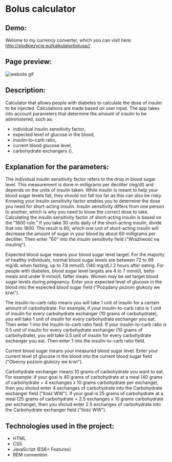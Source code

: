 # Bolus calculator

## Demo:

Welome to my currency converter, which you can visit here: http://slodkiezycie.eu/kalkulatorbolusa//

## Page preview:

![website gif](https://media.giphy.com/media/nHiPBH2TclVPexWF67/giphy.gif)

## Description:
Calculator that allows people with diabetes to calculate the dose of insulin to be injected. Calculations are made based on user input. The app takes into account parameters that determine the amount of insulin to be administered, such as: 
- individual insulin sensitivity factor,
- expected level of glucose in the blood,
- insulin-to-carb ratio,
- current blood glucose level,
- carbohydrate exchangers ().

## Explanation for the parameters:
The individual insulin sensitivity factor refers to the drop in blood sugar level. This measurement is done in milligrams per deciliter (mg/dl) and depends on the units of insulin taken. While insulin is meant to help your blood sugar levels fall, they should not fall too far as this can also be risky. Knowing your insulin sensitivity factor enables you to determine the dose you need for short-acting insulin. Insulin sensitivity differs from one person to another, which is why you need to know the correct dose to take. 
Calculating the insulin sensitivity factor of short-acting insulin is based on the “1800 rule.” If you take 30 units daily of the short-acting insulin, divide that into 1800. The result is 60, which one unit of short-acting insulin will decrease the amount of sugar in your blood by about 60 milligrams per deciliter. Then enter "60" into the insulin sensitivity field ("Wrażliwość na insulinę").

Expected blood sugar means your blood sugar level target.
For the majority of healthy individuals, normal blood sugar levels are between 72 to 99 mg/dL when fasting, up to 7.8 mmol/L (140 mg/dL) 2 hours after eating. For people with diabetes, blood sugar level targets are 4 to 7 mmol/L befor meals and under 9 mmol/L fafter meals. Women may be set target blood sugar levels during pregnancy. Enter your expected level of glucose in the blood into the expected blood sugar field ("Pożądany poziom glukozy we krwi").

The insulin-to-carb ratio means you will take 1 unit of insulin for a certain amount of carbohydrate. 
For example, if your insulin-to-carb ratio is 1 unit of insulin for every carbohydrate exchanger (10 grams of carbohydrate), you will take 1 unit of insulin for every carbohydrate exchanger you eat. Then enter 1 into the insulin-to-carb ratio field.
If your insulin-to-carb ratio is 0.5 unit of insulin for every carbohydrate exchanger (10 grams of carbohydrate), you will take 0.5 unit of insulin for every carbohydrate exchanger you eat. Then enter 1 into the insulin-to-carb ratio field.

Current blood sugar means your measured blood sugar level. Enter your current level of glucose in the blood into the current blood sugar field ("Obecny poziom glukozy we krwi").

Carbohydrate exchanger means 10 grams of carbohydrate you want to eat. 
For example: if your goal is 40 grams of carbohydrate at a meal (40 grams of carbohydrate = 4 exchanges x 10 grams carbohydrate per exchange), then you sholud enter 4 exchanges of carbohydrate into the Carbohydrate exchanger field ("Ilość WW").
if your goal is 25 grams of carbohydrate at a meal (25 grams of carbohydrate = 2.5 exchanges x 10 grams carbohydrate per exchange), then you sholud enter 2.5 exchanges of carbohydrate into the Carbohydrate exchanger field ("Ilość WW").

## Technologies used in the project:
- HTML
- CSS
- JavaScript (ES6+ Features)
- BEM convention
